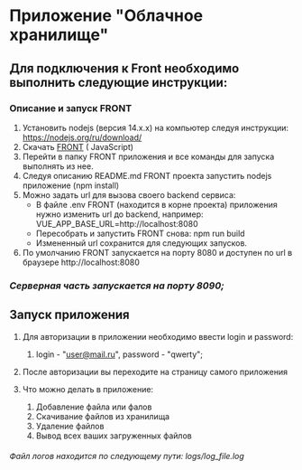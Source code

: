 # Приложение "Облачное хранилище"

## Для подключения к Front необходимо выполнить следующие инструкции:

### Описание и запуск FRONT

1. Установить nodejs (версия 14.x.x) на компьютер следуя инструкции: https://nodejs.org/ru/download/
2. Скачать [FRONT](https://github.com/netology-code/jd-homeworks/blob/master/diploma/netology-diplom-frontend) (
   JavaScript)
3. Перейти в папку FRONT приложения и все команды для запуска выполнять из нее.
4. Следуя описанию README.md FRONT проекта запустить nodejs приложение (npm install)
5. Можно задать url для вызова своего backend сервиса:
    - В файле .env FRONT (находится в корне проекта) приложения нужно изменить url до backend, например:
      VUE_APP_BASE_URL=http://localhost:8080
    - Пересобрать и запустить FRONT снова: npm run build
    - Измененный url сохранится для следующих запусков.
6. По умолчанию FRONT запускается на порту 8080 и доступен по url в браузере http://localhost:8080

### _Серверная часть запускается на порту 8090;_

## Запуск приложения

1. Для авторизации в приложении необходимо ввести login и password:
    1. login - "user@mail.ru", password - "qwerty";

2. После авторизации вы переходите на страницу самого приложения

3. Что можно делать в приложение:
    1. Добавление файла или фалов
    2. Скачивание файлов из хранилища
    3. Удаление файлов
    4. Вывод всех ваших загруженных файлов

###### Файл логов находится по следующему пути: logs/log_file.log 